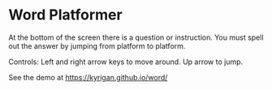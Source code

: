 # Word Platformer
At the bottom of the screen there is a question or instruction.
You must spell out the answer by jumping from platform to platform.

Controls: Left and right arrow keys to move around. Up arrow to jump.

See the demo at https://kyrigan.github.io/word/
